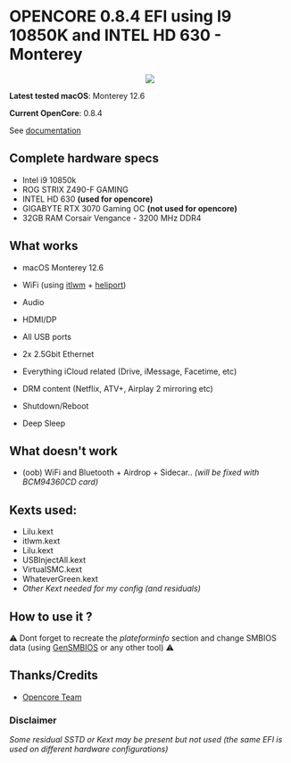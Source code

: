 
  

# OPENCORE 0.8.4 EFI using I9 10850K and INTEL HD 630 - Monterey

<p align="center">
  <img src="https://github.com/clementp0/MONTEREY-OC-0.8.5-EFI-OPENCORE-INTEL-HD-630/assets/15802129/8635340e-5f18-4102-ad47-c942a31df9c01">
</p>


**Latest tested macOS**: Monterey 12.6

  

**Current OpenCore**: 0.8.4

  
See [documentation](https://dortania.github.io/GPU-Buyers-Guide/modern-gpus/intel-gpu.html#kaby-lake-refresh-coffee-lake-coffee-lake-refresh-whiskey-lake-comet-lake-8xxx-9xxx-10xxx)

  
  

## Complete hardware specs

  

- Intel i9 10850k
- ROG STRIX Z490-F GAMING
- INTEL HD 630 **(used for opencore)**
- GIGABYTE RTX 3070 Gaming OC **(not used for opencore)**
- 32GB RAM Corsair Vengance - 3200 MHz DDR4

  

## What works

  

- macOS Monterey 12.6

- WiFi (using [itlwm](https://github.com/OpenIntelWireless/itlwm) + [heliport](https://github.com/OpenIntelWireless/HeliPort))

- Audio
- HDMI/DP
- All USB ports
- 2x 2.5Gbit Ethernet
- Everything iCloud related (Drive, iMessage, Facetime, etc)
- DRM content (Netflix, ATV+, Airplay 2 mirroring etc)
- Shutdown/Reboot
- Deep Sleep

  

## What doesn't work

  

- (oob) WiFi and Bluetooth + Airdrop + Sidecar..
*(will be fixed with BCM94360CD card)*

  

## Kexts used:

  

- Lilu.kext
- itlwm.kext
- Lilu.kext
- USBInjectAll.kext
- VirtualSMC.kext
- WhateverGreen.kext
-  *Other Kext needed for my config (and residuals)*


## How to use it ?

  

⚠️ Dont forget to recreate the _plateforminfo_ section and change SMBIOS data (using [GenSMBIOS](https://github.com/corpnewt/GenSMBIOS) or any other tool) ⚠️

  
## Thanks/Credits

  
- [Opencore Team](https://dortania.github.io/getting-started/)

### Disclaimer 
*Some residual SSTD or Kext may be present but not used (the same EFI is used on different hardware configurations)*
